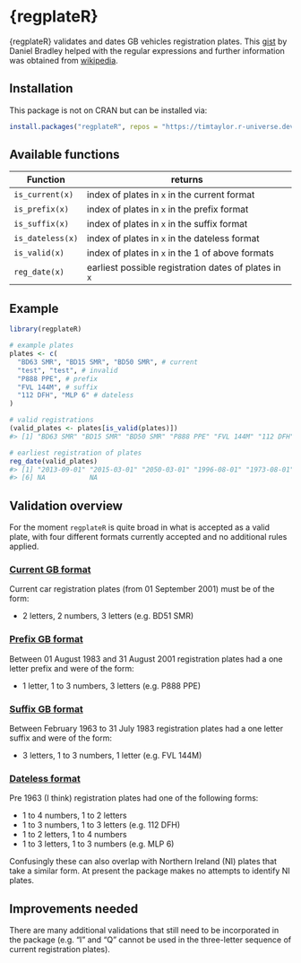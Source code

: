 <!-- README.md is generated from README.Rmd. Please edit that file -->

# {regplateR}

{regplateR} validates and dates GB vehicles registration plates. This
[gist](https://gist.github.com/danielrbradley/7567269) by Daniel Bradley
helped with the regular expressions and further information was obtained
from
[wikipedia](https://en.wikipedia.org/wiki/Vehicle_registration_plates_of_the_United_Kingdom).

## Installation

This package is not on CRAN but can be installed via:

``` r
install.packages("regplateR", repos = "https://timtaylor.r-universe.dev")
```

## Available functions

<table>
<thead>
<tr class="header">
<th>Function</th>
<th>returns</th>
</tr>
</thead>
<tbody>
<tr class="odd">
<td><code>is_current(x)</code></td>
<td>index of plates in <code>x</code> in the current format</td>
</tr>
<tr class="even">
<td><code>is_prefix(x)</code></td>
<td>index of plates in <code>x</code> in the prefix format</td>
</tr>
<tr class="odd">
<td><code>is_suffix(x)</code></td>
<td>index of plates in <code>x</code> in the suffix format</td>
</tr>
<tr class="even">
<td><code>is_dateless(x)</code></td>
<td>index of plates in <code>x</code> in the dateless format</td>
</tr>
<tr class="odd">
<td><code>is_valid(x)</code></td>
<td>index of plates in <code>x</code> in the 1 of above formats</td>
</tr>
<tr class="even">
<td><code>reg_date(x)</code></td>
<td>earliest possible registration dates of plates in <code>x</code></td>
</tr>
</tbody>
</table>

## Example

``` r
library(regplateR)

# example plates
plates <- c(
  "BD63 SMR", "BD15 SMR", "BD50 SMR", # current
  "test", "test", # invalid
  "P888 PPE", # prefix
  "FVL 144M", # suffix
  "112 DFH", "MLP 6" # dateless
)

# valid registrations
(valid_plates <- plates[is_valid(plates)])
#> [1] "BD63 SMR" "BD15 SMR" "BD50 SMR" "P888 PPE" "FVL 144M" "112 DFH"  "MLP 6"

# earliest registration of plates
reg_date(valid_plates)
#> [1] "2013-09-01" "2015-03-01" "2050-03-01" "1996-08-01" "1973-08-01"
#> [6] NA           NA
```

## Validation overview

For the moment `regplateR` is quite broad in what is accepted as a valid
plate, with four different formats currently accepted and no additional
rules applied.

### [Current GB format](https://en.wikipedia.org/wiki/Vehicle_registration_plates_of_the_United_Kingdom#Current_system)

Current car registration plates (from 01 September 2001) must be of the
form:

-   2 letters, 2 numbers, 3 letters (e.g. BD51 SMR)

### [Prefix GB format](https://en.wikipedia.org/wiki/Vehicle_registration_plates_of_the_United_Kingdom#1983_to_2001)

Between 01 August 1983 and 31 August 2001 registration plates had a one
letter prefix and were of the form:

-   1 letter, 1 to 3 numbers, 3 letters (e.g. P888 PPE)

### [Suffix GB format](https://en.wikipedia.org/wiki/Vehicle_registration_plates_of_the_United_Kingdom#1963_to_1982)

Between February 1963 to 31 July 1983 registration plates had a one
letter suffix and were of the form:

-   3 letters, 1 to 3 numbers, 1 letter (e.g. FVL 144M)

### [Dateless format](https://en.wikipedia.org/wiki/Vehicle_registration_plates_of_the_United_Kingdom#History)

Pre 1963 (I think) registration plates had one of the following forms:

-   1 to 4 numbers, 1 to 2 letters
-   1 to 3 numbers, 1 to 3 letters (e.g. 112 DFH)
-   1 to 2 letters, 1 to 4 numbers
-   1 to 3 letters, 1 to 3 numbers (e.g. MLP 6)

Confusingly these can also overlap with Northern Ireland (NI) plates
that take a similar form. At present the package makes no attempts to
identify NI plates.

## Improvements needed

There are many additional validations that still need to be incorporated
in the package (e.g. “I” and “Q” cannot be used in the three-letter
sequence of current registration plates).
